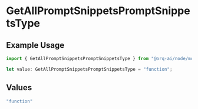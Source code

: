 # GetAllPromptSnippetsPromptSnippetsType

## Example Usage

```typescript
import { GetAllPromptSnippetsPromptSnippetsType } from "@orq-ai/node/models/operations";

let value: GetAllPromptSnippetsPromptSnippetsType = "function";
```

## Values

```typescript
"function"
```